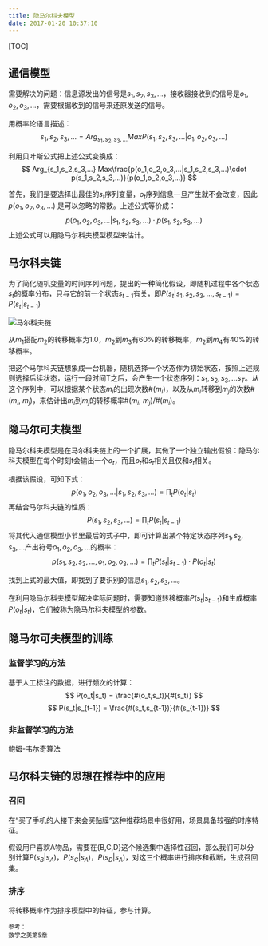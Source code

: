 ```yaml
---
title: 隐马尔科夫模型
date: 2017-01-20 10:37:10
---
```

[TOC]

## 通信模型
需要解决的问题：信息源发出的信号是$s_1,s_2,s_3,...$，接收器接收到的信号是$o_1,o_2,o_3,...$，需要根据收到的信号来还原发送的信号。

用概率论语言描述：
$$
s_1,s_2,s_3,... = Arg_{s_1,s_2,s_3,...} Max P(s_1,s_2,s_3,...|o_1,o_2,o_3,...)
$$

利用贝叶斯公式把上述公式变换成：
$$
Arg_{s_1,s_2,s_3,...} Max\frac{p(o_1,o_2,o_3,...|s_1,s_2,s_3,...)\cdot p(s_1,s_2,s_3,...)}{p(o_1,o_2,o_3,...)}
$$

首先，我们是要选择出最佳的$s_t$序列变量，$o_t$序列信息一旦产生就不会改变，因此 $p(o_1,o_2,o_3,...)$ 是可以忽略的常数。上述公式等价成：
$$
p(o_1,o_2,o_3,...|s_1,s_2,s_3,...)\cdot p(s_1,s_2,s_3,...)
$$
上述公式可以用隐马尔科夫模型模型来估计。

## 马尔科夫链
为了简化随机变量的时间序列问题，提出的一种简化假设，即随机过程中各个状态$s_t$的概率分布，只与它的前一个状态$s_{t-1}$有关，即$P(s_t|s_1,s_2,s_3,...,s_{t-1}) = P(s_t|s_{t-1})$

![马尔科夫链](http://oa5sa0jqw.bkt.clouddn.com/75099ddd4e7240655155691d5ce0c659.png)

从$m_1$搭配$m_2$的转移概率为1.0，$m_2$到$m_3$有60%的转移概率，$m_2$到$m_4$有40%的转移概率。

把这个马尔科夫链想象成一台机器，随机选择一个状态作为初始状态，按照上述规则选择后续状态，运行一段时间T之后，会产生一个状态序列：$s_1,s_2,s_3,...s_T$。从这个序列中，可以根据某个状态$m_i$的出现次数#($m_i$)，以及从$m_i$转移到$m_j$的次数#($m_i$, $m_j$)，来估计出$m_i$到$m_j$的转移概率#($m_i$, $m_j$)/#($m_i$)。

## 隐马尔可夫模型
隐马尔科夫模型是在马尔科夫链上的一个扩展，其做了一个独立输出假设：隐马尔科夫模型在每个时刻t会输出一个$o_t$，而且$o_t$和$s_t$相关且仅和$s_t$相关。

根据该假设，可知下式：
$$
p(o_1,o_2,o_3,...|s_1,s_2,s_3,...) = \prod_{t} P(o_t|s_t)
$$
再结合马尔科夫链的性质：
$$
P(s_1,s_2,s_3,...) = \prod_{t} P(s_t|s_{t-1})
$$
将其代入通信模型小节里最后的式子中，即可计算出某个特定状态序列$s_1,s_2,s_3,...$产出符号$o_1,o_2,o_3,...$的概率：
$$
p(s_1,s_2,s_3,...,o_1,o_2,o_3,...) = \prod_{t} P(s_t|s_{t-1}) \cdot P(o_t|s_t)
$$

找到上式的最大值，即找到了要识别的信息$s_1,s_2,s_3,...$。

在利用隐马尔科夫模型解决实际问题时，需要知道转移概率$P(s_t|s_{t-1})$和生成概率$P(o_t|s_t)$，它们被称为隐马尔科夫模型的参数。

## 隐马尔可夫模型的训练

### 监督学习的方法
基于人工标注的数据，进行频次的计算：
$$
P(o_t|s_t) = \frac{#(o_t,s_t)}{#(s_t)}
$$
$$
P(s_t|s_{t-1}) = \frac{#(s_t,s_{t-1})}{#(s_{t-1})}
$$

### 非监督学习的方法
鲍姆-韦尔奇算法

## 马尔科夫链的思想在推荐中的应用
### 召回
在“买了手机的人接下来会买贴膜”这种推荐场景中很好用，场景具备较强的时序特征。

假设用户喜欢A物品，需要在{B,C,D}这个候选集中选择性召回，那么我们可以分别计算$P(s_B|s_A)$，$P(s_C|s_A)$，$P(s_D|s_A)$，对这三个概率进行排序和截断，生成召回集。
### 排序
将转移概率作为排序模型中的特征，参与计算。

```
参考：
数学之美第5章
```
